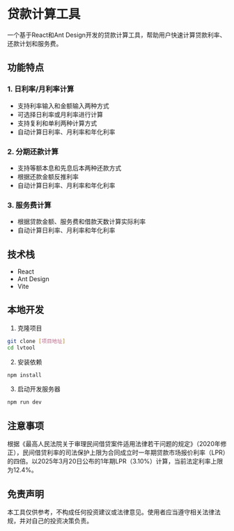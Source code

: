 # 贷款计算工具

一个基于React和Ant Design开发的贷款计算工具，帮助用户快速计算贷款利率、还款计划和服务费。

## 功能特点

### 1. 日利率/月利率计算
- 支持利率输入和金额输入两种方式
- 可选择日利率或月利率进行计算
- 支持复利和单利两种计算方式
- 自动计算日利率、月利率和年化利率

### 2. 分期还款计算
- 支持等额本息和先息后本两种还款方式
- 根据还款金额反推利率
- 自动计算日利率、月利率和年化利率

### 3. 服务费计算
- 根据贷款金额、服务费和借款天数计算实际利率
- 自动计算日利率、月利率和年化利率

## 技术栈
- React
- Ant Design
- Vite

## 本地开发

1. 克隆项目
```bash
git clone [项目地址]
cd lvtool
```

2. 安装依赖
```bash
npm install
```

3. 启动开发服务器
```bash
npm run dev
```

## 注意事项

根据《最高人民法院关于审理民间借贷案件适用法律若干问题的规定》（2020年修正），民间借贷利率的司法保护上限为合同成立时一年期贷款市场报价利率（LPR）的四倍。以2025年3月20日公布的1年期LPR（3.10%）计算，当前法定利率上限为12.4%。

## 免责声明

本工具仅供参考，不构成任何投资建议或法律意见。使用者应当遵守相关法律法规，并对自己的投资决策负责。